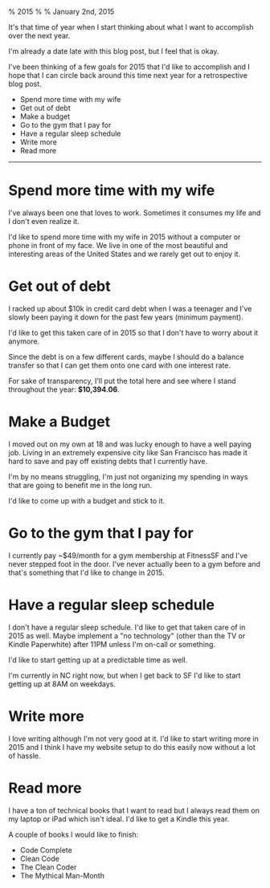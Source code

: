 % 2015
%
% January 2nd, 2015

It's that time of year when I start thinking about what I want to accomplish over the next year.

I'm already a date late with this blog post, but I feel that is okay.

I've been thinking of a few goals for 2015 that I'd like to accomplish and I hope that I can circle back around this time next year for a retrospective blog post.

+ Spend more time with my wife
+ Get out of debt
+ Make a budget
+ Go to the gym that I pay for
+ Have a regular sleep schedule
+ Write more
+ Read more

-------------

# Spend more time with my wife

I've always been one that loves to work. Sometimes it consumes my life and I don't even realize it.

I'd like to spend more time with my wife in 2015 without a computer or phone in front of my face. We live in one of the most beautiful and interesting areas of the United States and we rarely get out to enjoy it.

# Get out of debt

I racked up about $10k in credit card debt when I was a teenager and I've slowly been paying it down for the past few years (minimum payment).

I'd like to get this taken care of in 2015 so that I don't have to worry about it anymore.

Since the debt is on a few different cards, maybe I should do a balance transfer so that I can get them onto one card with one interest rate.

For sake of transparency, I'll put the total here and see where I stand throughout the year: **$10,394.06**.

# Make a Budget

I moved out on my own at 18 and was lucky enough to have a well paying job. Living in an extremely expensive city like San Francisco has made it hard to save and pay off existing debts that I currently have.

I'm by no means struggling, I'm just not organizing my spending in ways that are going to benefit me in the long run.

I'd like to come up with a budget and stick to it.

# Go to the gym that I pay for

I currently pay ~$49/month for a gym membership at FitnessSF and I've never stepped foot in the door. I've never actually been to a gym before and that's something that I'd like to change in 2015.

# Have a regular sleep schedule

I don't have a regular sleep schedule. I'd like to get that taken care of in 2015 as well. Maybe implement a "no technology" (other than the TV or Kindle Paperwhite) after 11PM unless I'm on-call or something.

I'd like to start getting up at a predictable time as well.

I'm currently in NC right now, but when I get back to SF I'd like to start getting up at 8AM on weekdays.

# Write more

I love writing although I'm not very good at it. I'd like to start writing more in 2015 and I think I have my website setup to do this easily now without a lot of hassle.

# Read more

I have a ton of technical books that I want to read but I always read them on my laptop or iPad which isn't ideal. I'd like to get a Kindle this year.

A couple of books I would like to finish:

+ Code Complete
+ Clean Code
+ The Clean Coder
+ The Mythical Man-Month
